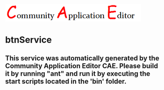 ![CAE](https://github.com/CAE-Community-Application-Editor/CAE-Deployment-Temp/blob/master/microservice-208/img/logo.png)  

btnService
===================


This service was automatically generated by the Community Application Editor CAE. Please build it by running "ant" and run it by executing the start scripts located in the 'bin' folder.
---------------

